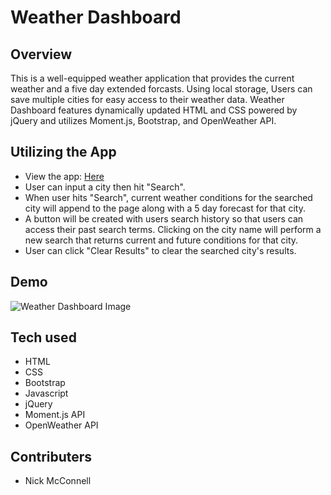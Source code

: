 # Weather Dashboard

## Overview

This is a well-equipped weather application that provides the current weather and a five day extended forcasts. Using local storage, Users can save multiple cities for easy access to their weather data. Weather Dashboard features dynamically updated HTML and CSS powered by jQuery and utilizes Moment.js, Bootstrap, and OpenWeather API. 

## Utilizing the App
- View the app: [Here](https://nicholasmcconnell.github.io/weather_dashboard/ "Here")
- User can input a city then hit "Search".
- When user hits "Search", current weather conditions for the searched city will append to the page along with a 5 day forecast for that city.
- A button will be created with users search history so that users can access their past search terms. Clicking on the city name will perform a new search that returns current and future conditions for that city.
- User can click "Clear Results" to clear the searched city's results.

## Demo
![Weather Dashboard Image](weatherapp.gif "Weather Dashboard")

## Tech used
- HTML
- CSS
- Bootstrap
- Javascript
- jQuery
- Moment.js API
- OpenWeather API

## Contributers
- Nick McConnell
